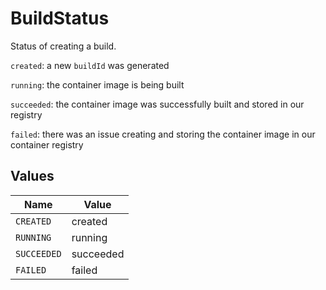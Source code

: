 # BuildStatus

Status of creating a build.

`created`: a new `buildId` was generated

`running`: the container image is being built

`succeeded`: the container image was successfully built and stored in our registry

`failed`: there was an issue creating and storing the container image in our container registry


## Values

| Name        | Value       |
| ----------- | ----------- |
| `CREATED`   | created     |
| `RUNNING`   | running     |
| `SUCCEEDED` | succeeded   |
| `FAILED`    | failed      |
